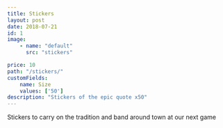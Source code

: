 ```yaml
---
title: Stickers
layout: post
date: 2018-07-21
id: 1
image: 
    - name: "default"
      src: "stickers"

price: 10
path: "/stickers/"
customFields:
    name: Size
    values: ['50']    
description: "Stickers of the epic quote x50"
---
```


Stickers to carry on the tradition and band around town at our next game
